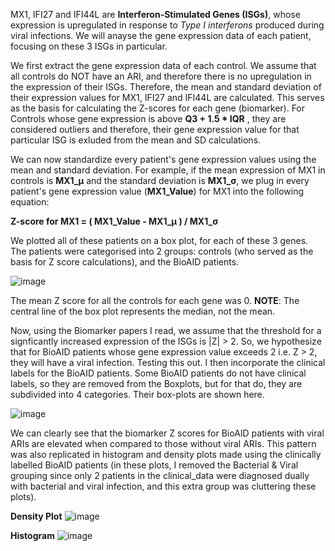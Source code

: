 MX1, IFI27 and IFI44L are **Interferon-Stimulated Genes (ISGs)**, whose expression is upregulated in response to 
_Type I interferons_ produced during viral infections. We will anayse the gene expression data of each patient, focusing
on these 3 ISGs in particular.

We first extract the gene expression data of each control. We assume that all controls do NOT have an ARI, and therefore
there is no upregulation in the expression of their ISGs. Therefore, the mean and standard deviation of their expression
values for MX1, IFI27 and IFI44L are calculated. This serves as the basis for calculating the Z-scores for each gene 
(biomarker). For Controls whose gene expression is above **Q3 + 1.5 * IQR** , they are considered outliers and therefore, 
their gene expression value for that particular ISG is exluded from the mean and SD calculations. 

We can now standardize every patient's gene expression values using the mean and standard deviation.
For example, if the mean expression of MX1 in controls is **MX1_μ** and the standard deviation is **MX1_σ**, we plug in
every patient's gene expression value (**MX1_Value**) for MX1 into the following equation:

**Z-score for MX1 = ( MX1_Value - MX1_μ ) / MX1_σ**

We plotted all of these patients on a box plot, for each of these 3 genes. The patients were categorised into 2 groups:
controls (who served as the basis for Z score calculations), and the BioAID patients.

![image](https://github.com/user-attachments/assets/5b5186d8-76fe-4ff7-9b44-5e39fec2945d)

The mean Z score for all the controls for each gene was 0.
**NOTE**: The central line of the box plot represents the median, not the mean.

Now, using the Biomarker papers I read, we assume that the threshold for a signficantly increased expression of the ISGs
is |Z| > 2. So, we hypothesize that for BioAID patients whose gene expression value exceeds 2 i.e. Z > 2, they will have
a viral infection. Testing this out. I then incorporate the clinical labels for the BioAID patients. Some BioAID patients do 
not have clinical labels, so they are removed from the Boxplots, but for that do, they are subdivided into 4 categories.
Their box-plots are shown here.

![image](https://github.com/user-attachments/assets/8ceab4aa-fd58-4f1a-84ed-30c6fa929bf3)

We can clearly see that the biomarker Z scores for BioAID patients with viral ARIs are elevated when compared to those
without viral ARIs. This pattern was also replicated in histogram and density plots made using the clinically labelled 
BioAID patients (in these plots, I removed the Bacterial & Viral grouping since only 2 patients in the clinical_data
were diagnosed dually with bacterial and viral infection, and this extra group was cluttering these plots).

**Density Plot**
![image](https://github.com/user-attachments/assets/e006e4f6-b252-4c06-ba0a-cf38ad7141a1)

**Histogram**
![image](https://github.com/user-attachments/assets/f283b755-500d-485d-80a8-2c090b5aacae)


